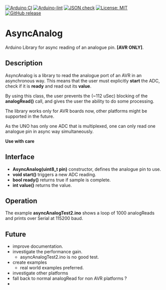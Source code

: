 
[![Arduino CI](https://github.com/RobTillaart/AsyncAnalog/workflows/Arduino%20CI/badge.svg)](https://github.com/marketplace/actions/arduino_ci)
[![Arduino-lint](https://github.com/RobTillaart/AsyncAnalog/actions/workflows/arduino-lint.yml/badge.svg)](https://github.com/RobTillaart/AsyncAnalog/actions/workflows/arduino-lint.yml)
[![JSON check](https://github.com/RobTillaart/AsyncAnalog/actions/workflows/jsoncheck.yml/badge.svg)](https://github.com/RobTillaart/AsyncAnalog/actions/workflows/jsoncheck.yml)
[![License: MIT](https://img.shields.io/badge/license-MIT-green.svg)](https://github.com/RobTillaart/AsyncAnalog/blob/master/LICENSE)
[![GitHub release](https://img.shields.io/github/release/RobTillaart/AsyncAnalog.svg?maxAge=3600)](https://github.com/RobTillaart/AsyncAnalog/releases)


# AsyncAnalog

Arduino Library for async reading of an analogue pin. **\[AVR ONLY\]**.


## Description

AsyncAnalog is a library to read the analogue port of an AVR in an asynchronous way.
This means that the user must explicitly **start** the ADC, check if it is **ready**
and read out its **value**.

By using this class, the user prevents the (~112 uSec) blocking of the 
**analogRead()** call, and gives the user the ability to do some processing.

The library works only for AVR boards now, other platforms might be supported in the future.

As the UNO has only one ADC that is multiplexed, one can only read one analogue pin
in async way simultaneously.

**Use with care**


## Interface 

- **AsyncAnalog(uint8_t pin)** constructor, defines the analogue pin to use.
- **void start()** triggers a new ADC reading.
- **bool ready()** returns true if sample is complete.
- **int value()** returns the value.


## Operation

The example **asyncAnalogTest2.ino** shows a loop of 1000 analogReads and prints 
over Serial at 115200 baud. 


## Future

- improve documentation.
- investigate the performance gain.
  - asyncAnalogTest2.ino is no good test.
- create examples
  - real world examples preferred.
- investigate other platforms
- fall back to normal analogRead for non AVR platforms ?
- 


